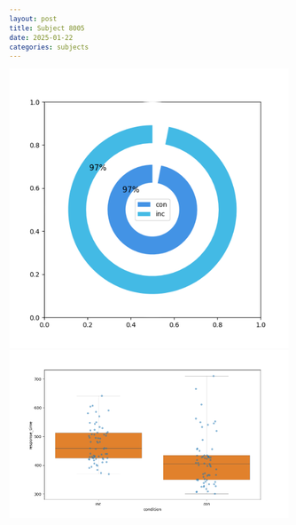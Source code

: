 ```yaml
---
layout: post
title: Subject 8005
date: 2025-01-22
categories: subjects
---
```


![](data/8005/run-26/8005_accuracy_by_condition.png)
![](data/8005/run-26/8005_rt.png)
